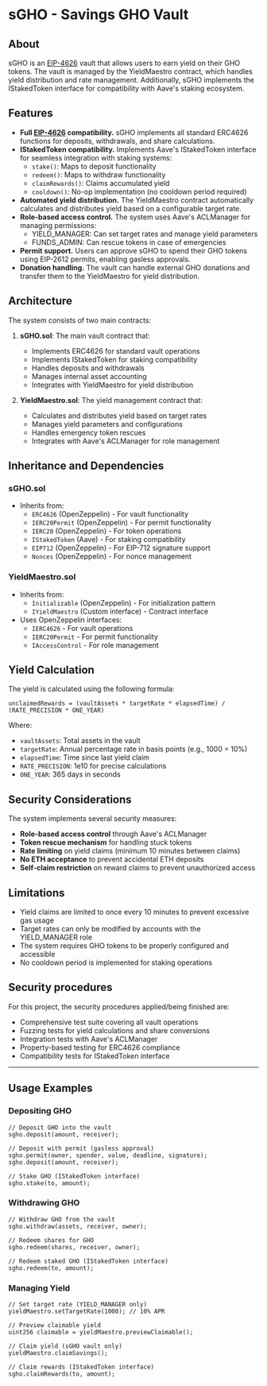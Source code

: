 # sGHO - Savings GHO Vault

## About

sGHO is an [EIP-4626](https://eips.ethereum.org/EIPS/eip-4626) vault that allows users to earn yield on their GHO tokens. The vault is managed by the YieldMaestro contract, which handles yield distribution and rate management. Additionally, sGHO implements the IStakedToken interface for compatibility with Aave's staking ecosystem.

## Features

- **Full [EIP-4626](https://eips.ethereum.org/EIPS/eip-4626) compatibility.** sGHO implements all standard ERC4626 functions for deposits, withdrawals, and share calculations.
- **IStakedToken compatibility.** Implements Aave's IStakedToken interface for seamless integration with staking systems:
  - `stake()`: Maps to deposit functionality
  - `redeem()`: Maps to withdraw functionality
  - `claimRewards()`: Claims accumulated yield
  - `cooldown()`: No-op implementation (no cooldown period required)
- **Automated yield distribution.** The YieldMaestro contract automatically calculates and distributes yield based on a configurable target rate.
- **Role-based access control.** The system uses Aave's ACLManager for managing permissions:
  - YIELD_MANAGER: Can set target rates and manage yield parameters
  - FUNDS_ADMIN: Can rescue tokens in case of emergencies
- **Permit support.** Users can approve sGHO to spend their GHO tokens using EIP-2612 permits, enabling gasless approvals.
- **Donation handling.** The vault can handle external GHO donations and transfer them to the YieldMaestro for yield distribution.

## Architecture

The system consists of two main contracts:

1. **sGHO.sol**: The main vault contract that:
   - Implements ERC4626 for standard vault operations
   - Implements IStakedToken for staking compatibility
   - Handles deposits and withdrawals
   - Manages internal asset accounting
   - Integrates with YieldMaestro for yield distribution

2. **YieldMaestro.sol**: The yield management contract that:
   - Calculates and distributes yield based on target rates
   - Manages yield parameters and configurations
   - Handles emergency token rescues
   - Integrates with Aave's ACLManager for role management

## Inheritance and Dependencies

### sGHO.sol
- Inherits from:
  - `ERC4626` (OpenZeppelin) - For vault functionality
  - `IERC20Permit` (OpenZeppelin) - For permit functionality
  - `IERC20` (OpenZeppelin) - For token operations
  - `IStakedToken` (Aave) - For staking compatibility
  - `EIP712` (OpenZeppelin) - For EIP-712 signature support
  - `Nonces` (OpenZeppelin) - For nonce management

### YieldMaestro.sol
- Inherits from:
  - `Initializable` (OpenZeppelin) - For initialization pattern
  - `IYieldMaestro` (Custom interface) - Contract interface
- Uses OpenZeppelin interfaces:
  - `IERC4626` - For vault operations
  - `IERC20Permit` - For permit functionality
  - `IAccessControl` - For role management

## Yield Calculation

The yield is calculated using the following formula:
```solidity
unclaimedRewards = (vaultAssets * targetRate * elapsedTime) / (RATE_PRECISION * ONE_YEAR)
```

Where:
- `vaultAssets`: Total assets in the vault
- `targetRate`: Annual percentage rate in basis points (e.g., 1000 = 10%)
- `elapsedTime`: Time since last yield claim
- `RATE_PRECISION`: 1e10 for precise calculations
- `ONE_YEAR`: 365 days in seconds

## Security Considerations

The system implements several security measures:

- **Role-based access control** through Aave's ACLManager
- **Token rescue mechanism** for handling stuck tokens
- **Rate limiting** on yield claims (minimum 10 minutes between claims)
- **No ETH acceptance** to prevent accidental ETH deposits
- **Self-claim restriction** on reward claims to prevent unauthorized access

## Limitations

- Yield claims are limited to once every 10 minutes to prevent excessive gas usage
- Target rates can only be modified by accounts with the YIELD_MANAGER role
- The system requires GHO tokens to be properly configured and accessible
- No cooldown period is implemented for staking operations

## Security procedures

For this project, the security procedures applied/being finished are:

- Comprehensive test suite covering all vault operations
- Fuzzing tests for yield calculations and share conversions
- Integration tests with Aave's ACLManager
- Property-based testing for ERC4626 compliance
- Compatibility tests for IStakedToken interface

---

## Usage Examples

### Depositing GHO
```solidity
// Deposit GHO into the vault
sgho.deposit(amount, receiver);

// Deposit with permit (gasless approval)
sgho.permit(owner, spender, value, deadline, signature);
sgho.deposit(amount, receiver);

// Stake GHO (IStakedToken interface)
sgho.stake(to, amount);
```

### Withdrawing GHO
```solidity
// Withdraw GHO from the vault
sgho.withdraw(assets, receiver, owner);

// Redeem shares for GHO
sgho.redeem(shares, receiver, owner);

// Redeem staked GHO (IStakedToken interface)
sgho.redeem(to, amount);
```

### Managing Yield
```solidity
// Set target rate (YIELD_MANAGER only)
yieldMaestro.setTargetRate(1000); // 10% APR

// Preview claimable yield
uint256 claimable = yieldMaestro.previewClaimable();

// Claim yield (sGHO vault only)
yieldMaestro.claimSavings();

// Claim rewards (IStakedToken interface)
sgho.claimRewards(to, amount);
```
